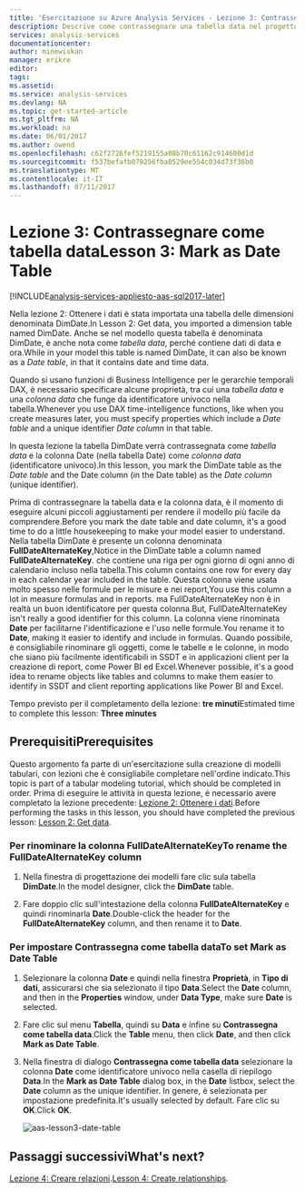 ```yaml
---
title: 'Esercitazione su Azure Analysis Services - Lezione 3: Contrassegnare come tabella data | Microsoft Docs'
description: Descrive come contrassegnare una tabella data nel progetto per l'esercitazione su Azure Analysis Services.
services: analysis-services
documentationcenter: 
author: minewiskan
manager: erikre
editor: 
tags: 
ms.assetid: 
ms.service: analysis-services
ms.devlang: NA
ms.topic: get-started-article
ms.tgt_pltfrm: NA
ms.workload: na
ms.date: 06/01/2017
ms.author: owend
ms.openlocfilehash: c62f2726fef5219155a08b70c61162c914600d1d
ms.sourcegitcommit: f537befafb079256fba0529ee554c034d73f36b0
ms.translationtype: MT
ms.contentlocale: it-IT
ms.lasthandoff: 07/11/2017
---
```

# <a name="lesson-3-mark-as-date-table"></a><span data-ttu-id="b5735-103">Lezione 3: Contrassegnare come tabella data</span><span class="sxs-lookup"><span data-stu-id="b5735-103">Lesson 3: Mark as Date Table</span></span>

[!INCLUDE[analysis-services-appliesto-aas-sql2017-later](../../../includes/analysis-services-appliesto-aas-sql2017-later.md)]

<span data-ttu-id="b5735-104">Nella lezione 2: Ottenere i dati è stata importata una tabella delle dimensioni denominata DimDate.</span><span class="sxs-lookup"><span data-stu-id="b5735-104">In Lesson 2: Get data, you imported a dimension table named DimDate.</span></span> <span data-ttu-id="b5735-105">Anche se nel modello questa tabella è denominata DimDate, è anche nota come *tabella data*, perché contiene dati di data e ora.</span><span class="sxs-lookup"><span data-stu-id="b5735-105">While in your model this table is named DimDate, it can also be known as a *Date table*, in that it contains date and time data.</span></span>  
  
<span data-ttu-id="b5735-106">Quando si usano funzioni di Business Intelligence per le gerarchie temporali DAX, è necessario specificare alcune proprietà, tra cui una *tabella data* e una *colonna data* che funge da identificatore univoco nella tabella.</span><span class="sxs-lookup"><span data-stu-id="b5735-106">Whenever you use DAX time-intelligence functions, like when you create measures later, you must specify properties which include a *Date table* and a unique identifier *Date column* in that table.</span></span>
  
<span data-ttu-id="b5735-107">In questa lezione la tabella DimDate verrà contrassegnata come *tabella data* e la colonna Date (nella tabella Date) come *colonna data* (identificatore univoco).</span><span class="sxs-lookup"><span data-stu-id="b5735-107">In this lesson, you mark the DimDate table as the *Date table* and the Date column (in the Date table) as the *Date column* (unique identifier).</span></span>  

<span data-ttu-id="b5735-108">Prima di contrassegnare la tabella data e la colonna data, è il momento di eseguire alcuni piccoli aggiustamenti per rendere il modello più facile da comprendere.</span><span class="sxs-lookup"><span data-stu-id="b5735-108">Before you mark the date table and date column, it's a good time to do a little housekeeping to make your model easier to understand.</span></span> <span data-ttu-id="b5735-109">Nella tabella DimDate è presente un colonna denominata **FullDateAlternateKey**,</span><span class="sxs-lookup"><span data-stu-id="b5735-109">Notice in the DimDate table a column named **FullDateAlternateKey**.</span></span> <span data-ttu-id="b5735-110">che contiene una riga per ogni giorno di ogni anno di calendario incluso nella tabella.</span><span class="sxs-lookup"><span data-stu-id="b5735-110">This column contains one row for every day in each calendar year included in the table.</span></span> <span data-ttu-id="b5735-111">Questa colonna viene usata molto spesso nelle formule per le misure e nei report,</span><span class="sxs-lookup"><span data-stu-id="b5735-111">You use this column a lot in measure formulas and in reports.</span></span> <span data-ttu-id="b5735-112">ma FullDateAlternateKey non è in realtà un buon identificatore per questa colonna.</span><span class="sxs-lookup"><span data-stu-id="b5735-112">But, FullDateAlternateKey isn't really a good identifier for this column.</span></span> <span data-ttu-id="b5735-113">La colonna viene rinominata **Date** per facilitarne l'identificazione e l'uso nelle formule.</span><span class="sxs-lookup"><span data-stu-id="b5735-113">You rename it to **Date**, making it easier to identify and include in formulas.</span></span> <span data-ttu-id="b5735-114">Quando possibile, è consigliabile rinominare gli oggetti, come le tabelle e le colonne, in modo che siano più facilmente identificabili in SSDT e in applicazioni client per la creazione di report, come Power BI ed Excel.</span><span class="sxs-lookup"><span data-stu-id="b5735-114">Whenever possible, it's a good idea to rename objects like tables and columns to make them easier to identify in SSDT and client reporting applications like Power BI and Excel.</span></span> 
  
<span data-ttu-id="b5735-115">Tempo previsto per il completamento della lezione: **tre minuti**</span><span class="sxs-lookup"><span data-stu-id="b5735-115">Estimated time to complete this lesson: **Three minutes**</span></span>  
  
## <a name="prerequisites"></a><span data-ttu-id="b5735-116">Prerequisiti</span><span class="sxs-lookup"><span data-stu-id="b5735-116">Prerequisites</span></span>  
<span data-ttu-id="b5735-117">Questo argomento fa parte di un'esercitazione sulla creazione di modelli tabulari, con lezioni che è consigliabile completare nell'ordine indicato.</span><span class="sxs-lookup"><span data-stu-id="b5735-117">This topic is part of a tabular modeling tutorial, which should be completed in order.</span></span> <span data-ttu-id="b5735-118">Prima di eseguire le attività in questa lezione, è necessario avere completato la lezione precedente: [Lezione 2: Ottenere i dati](../tutorials/aas-lesson-2-get-data.md).</span><span class="sxs-lookup"><span data-stu-id="b5735-118">Before performing the tasks in this lesson, you should have completed the previous lesson: [Lesson 2: Get data](../tutorials/aas-lesson-2-get-data.md).</span></span> 

### <a name="to-rename-the-fulldatealternatekey-column"></a><span data-ttu-id="b5735-119">Per rinominare la colonna FullDateAlternateKey</span><span class="sxs-lookup"><span data-stu-id="b5735-119">To rename the FullDateAlternateKey column</span></span>

1.  <span data-ttu-id="b5735-120">Nella finestra di progettazione dei modelli fare clic sula tabella **DimDate**.</span><span class="sxs-lookup"><span data-stu-id="b5735-120">In the model designer, click the **DimDate** table.</span></span>

2.  <span data-ttu-id="b5735-121">Fare doppio clic sull'intestazione della colonna **FullDateAlternateKey** e quindi rinominarla **Date**.</span><span class="sxs-lookup"><span data-stu-id="b5735-121">Double-click the header for the **FullDateAlternateKey** column, and then rename it to **Date**.</span></span>

  
### <a name="to-set-mark-as-date-table"></a><span data-ttu-id="b5735-122">Per impostare Contrassegna come tabella data</span><span class="sxs-lookup"><span data-stu-id="b5735-122">To set Mark as Date Table</span></span>  
  
1.  <span data-ttu-id="b5735-123">Selezionare la colonna **Date** e quindi nella finestra **Proprietà**, in **Tipo di dati**, assicurarsi che sia selezionato il tipo **Data**.</span><span class="sxs-lookup"><span data-stu-id="b5735-123">Select the **Date** column, and then in the **Properties** window, under **Data Type**, make sure  **Date** is selected.</span></span>  
  
2.  <span data-ttu-id="b5735-124">Fare clic sul menu **Tabella**, quindi su **Data** e infine su **Contrassegna come tabella data**.</span><span class="sxs-lookup"><span data-stu-id="b5735-124">Click the **Table** menu, then click **Date**, and then click **Mark as Date Table**.</span></span>  
  
3.  <span data-ttu-id="b5735-125">Nella finestra di dialogo **Contrassegna come tabella data** selezionare la colonna **Date** come identificatore univoco nella casella di riepilogo **Data**.</span><span class="sxs-lookup"><span data-stu-id="b5735-125">In the **Mark as Date Table** dialog box, in the **Date** listbox, select the **Date** column as the unique identifier.</span></span> <span data-ttu-id="b5735-126">In genere, è selezionata per impostazione predefinita.</span><span class="sxs-lookup"><span data-stu-id="b5735-126">It's usually selected by default.</span></span> <span data-ttu-id="b5735-127">Fare clic su **OK**.</span><span class="sxs-lookup"><span data-stu-id="b5735-127">Click **OK**.</span></span> 

    ![aas-lesson3-date-table](../tutorials/media/aas-lesson3-date-table.png)
  

## <a name="whats-next"></a><span data-ttu-id="b5735-129">Passaggi successivi</span><span class="sxs-lookup"><span data-stu-id="b5735-129">What's next?</span></span>
<span data-ttu-id="b5735-130">[Lezione 4: Creare relazioni](../tutorials/aas-lesson-4-create-relationships.md).</span><span class="sxs-lookup"><span data-stu-id="b5735-130">[Lesson 4: Create relationships](../tutorials/aas-lesson-4-create-relationships.md).</span></span>
  
